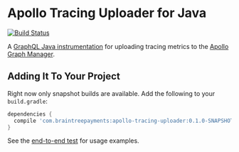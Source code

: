 # Apollo Tracing Uploader for Java

[![Build Status](https://travis-ci.org/braintree/apollo-tracing-uploader-java.svg?branch=master)](https://travis-ci.org/braintree/apollo-tracing-uploader-java)

A [GraphQL Java instrumentation](https://www.graphql-java.com/documentation/v12/instrumentation/) for uploading tracing metrics to the [Apollo Graph Manager](https://www.apollographql.com/docs/graph-manager/).

## Adding It To Your Project

Right now only snapshot builds are available. Add the following to your `build.gradle`:

```groovy
dependencies {
  compile 'com.braintreepayments:apollo-tracing-uploader:0.1.0-SNAPSHOT'
}
```

See the [end-to-end test](src/test/java/integration/EndToEndTest.java) for usage examples.
